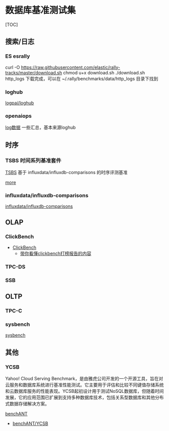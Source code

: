 # 数据库基准测试集
[TOC]

## 搜索/日志

### ES esrally

curl -O https://raw.githubusercontent.com/elastic/rally-tracks/master/download.sh
chmod u+x download.sh
./download.sh http_logs
下载完成，可以在  ~/.rally/benchmarks/data/http_logs 目录下找到


### loghub

[logpai/loghub](https://github.com/logpai/loghub)


### openaiops

[log数据](https://www.aiops.cn/log-data/) 一些汇总，基本来源loghub


## 时序

### TSBS 时间系列基准套件

[TSBS](https://github.com/timescale/tsbs) 基于 influxdata/influxdb-comparisons 的时序评测基准


[more](tsbs.md)


### influxdata/influxdb-comparisons


[influxdata/influxdb-comparisons](https://github.com/influxdata/influxdb-comparisons)



## OLAP

### ClickBench

- [ClickBench](https://benchmark.clickhouse.com/)
    - [带你看懂clickbench打榜报告的内容](https://www.cnblogs.com/syw20170419/p/17381314.html) 

### TPC-DS

### SSB


## OLTP

### TPC-C

### sysbench

[sysbench](https://github.com/akopytov/sysbench)


## 其他

### YCSB
Yahoo! Cloud Serving Benchmark，是由雅虎公司开发的一个开源工具，旨在对云服务和数据库系统进行基准性能测试。它主要用于评估和比较不同键值存储系统和云数据库服务的性能表现。YCSB起初设计用于测试NoSQL数据库，但随着时间发展，它的应用范围已扩展到支持多种数据库技术，包括关系型数据库和其他分布式数据存储解决方案。



[benchANT](https://benchant.com/ranking/database-ranking)
- [benchANT/YCSB](https://github.com/benchANT/YCSB)



